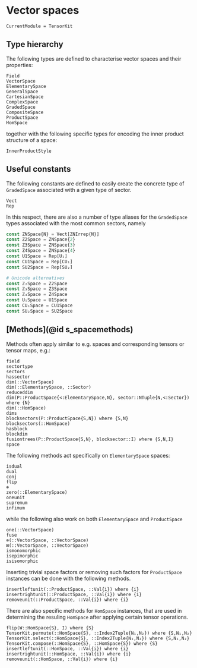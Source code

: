 # Vector spaces

```@meta
CurrentModule = TensorKit
```

## Type hierarchy

The following types are defined to characterise vector spaces and their properties:

```@docs
Field
VectorSpace
ElementarySpace
GeneralSpace
CartesianSpace
ComplexSpace
GradedSpace
CompositeSpace
ProductSpace
HomSpace
```

together with the following specific types for encoding the inner product structure of
a space:

```@docs
InnerProductStyle
```

## Useful constants

The following constants are defined to easily create the concrete type of `GradedSpace`
associated with a given type of sector.

```@docs
Vect
Rep
```

In this respect, there are also a number of type aliases for the `GradedSpace` types
associated with the most common sectors, namely

```julia
const ZNSpace{N} = Vect[ZNIrrep{N}]
const Z2Space = ZNSpace{2}
const Z3Space = ZNSpace{3}
const Z4Space = ZNSpace{4}
const U1Space = Rep[U₁]
const CU1Space = Rep[CU₁]
const SU2Space = Rep[SU₂]

# Unicode alternatives
const ℤ₂Space = Z2Space
const ℤ₃Space = Z3Space
const ℤ₄Space = Z4Space
const U₁Space = U1Space
const CU₁Space = CU1Space
const SU₂Space = SU2Space
```

## [Methods](@id s_spacemethods)

Methods often apply similar to e.g. spaces and corresponding tensors or tensor maps, e.g.:

```@docs
field
sectortype
sectors
hassector
dim(::VectorSpace)
dim(::ElementarySpace, ::Sector)
reduceddim
dim(P::ProductSpace{<:ElementarySpace,N}, sector::NTuple{N,<:Sector}) where {N}
dim(::HomSpace)
dims
blocksectors(P::ProductSpace{S,N}) where {S,N}
blocksectors(::HomSpace)
hasblock
blockdim
fusiontrees(P::ProductSpace{S,N}, blocksector::I) where {S,N,I}
space
```

The following methods act specifically on `ElementarySpace` spaces:

```@docs
isdual
dual
conj
flip
⊕
zero(::ElementarySpace)
oneunit
supremum
infimum
```

while the following also work on both `ElementarySpace` and `ProductSpace`

```@docs
one(::VectorSpace)
fuse
⊗(::VectorSpace, ::VectorSpace)
⊠(::VectorSpace, ::VectorSpace)
ismonomorphic
isepimorphic
isisomorphic
```

Inserting trivial space factors or removing such factors for `ProductSpace` instances
can be done with the following methods.
```@docs
insertleftunit(::ProductSpace, ::Val{i}) where {i}
insertrightunit(::ProductSpace, ::Val{i}) where {i}
removeunit(::ProductSpace, ::Val{i}) where {i}
```

There are also specific methods for `HomSpace` instances, that are used in determining
the resuling `HomSpace` after applying certain tensor operations.

```@docs
flip(W::HomSpace{S}, I) where {S}
TensorKit.permute(::HomSpace{S}, ::Index2Tuple{N₁,N₂}) where {S,N₁,N₂}
TensorKit.select(::HomSpace{S}, ::Index2Tuple{N₁,N₂}) where {S,N₁,N₂}
TensorKit.compose(::HomSpace{S}, ::HomSpace{S}) where {S}
insertleftunit(::HomSpace, ::Val{i}) where {i}
insertrightunit(::HomSpace, ::Val{i}) where {i}
removeunit(::HomSpace, ::Val{i}) where {i}
```
